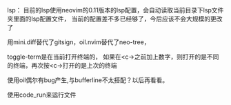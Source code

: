lsp：
    目前的lsp使用neovim的0.11版本的lsp配置，会自动读取当前目录下lsp文件夹里面的lsp配置文件，
当前的配置差不多已经够了，今后应该不会大规模的更改了

用mini.diff替代了gitsign，oil.nvim替代了neo-tree，

toggle-term是在当前打开终端的，
如果在<c-\>之前加上数字，则打开的是不同的终端，再次按<c-\>打开的是上次的终端

使用oil偶尔有bug产生,与bufferline不太搭配？以后再看看。

使用code_run来运行文件
